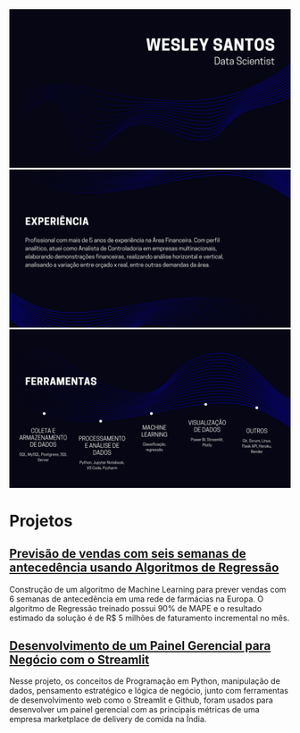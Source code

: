 <img src="1.png">
<img src="2.png">
<img src="3.png">

# Projetos
## [Previsão de vendas com seis semanas de antecedência usando Algoritmos de Regressão](https://github.com/anaraquelou/ds-em-producao)

Construção de um algoritmo de Machine Learning para prever vendas com 6 semanas de antecedência em uma rede de farmácias na Europa. O algoritmo de Regressão treinado possui 90% de MAPE e o resultado estimado da solução é de R$ 5 milhões de faturamento incremental no mês.

## [Desenvolvimento de um Painel Gerencial para Negócio com o Streamlit](https://github.com/anaraquelou/house-rocket-project)

Nesse projeto, os conceitos de Programação em Python, manipulação de dados, pensamento estratégico e lógica de negócio, junto com ferramentas de desenvolvimento web como o Streamlit e Github, foram usados para desenvolver um painel gerencial com as principais métricas de uma empresa marketplace de delivery de comida na Índia.

